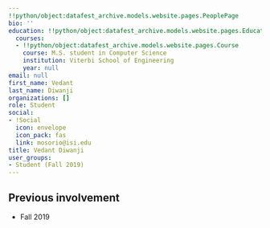 ```yaml
---
!!python/object:datafest_archive.models.website.pages.PeoplePage
bio: ''
education: !!python/object:datafest_archive.models.website.pages.Education
  courses:
  - !!python/object:datafest_archive.models.website.pages.Course
    course: M.S. student in Computer Science
    institution: Viterbi School of Engineering
    year: null
email: null
first_name: Vedant
last_name: Diwanji
organizations: []
role: Student
social:
- !Social
  icon: envelope
  icon_pack: fas
  link: mosorio@isi.edu
title: Vedant Diwanji
user_groups:
- Student (Fall 2019)
---
```



## Previous involvement

* Fall 2019

